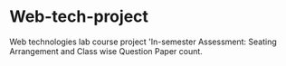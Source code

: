 # Web-tech-project
Web technologies lab course project 'In-semester Assessment: Seating Arrangement and Class wise Question Paper count.
